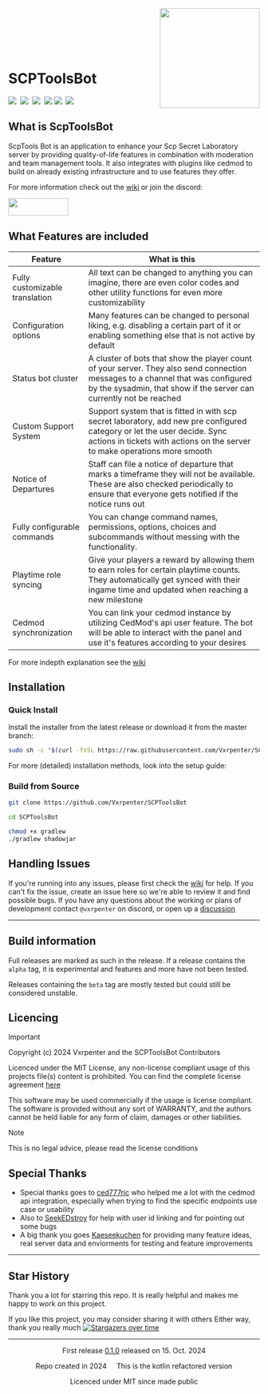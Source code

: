 <img align="right" src="https://github.com/user-attachments/assets/17f20ab2-679d-4a28-a151-10ae112f6998" width="200" height="200"/>

<br/>
<br/>
<br/>
<br/>
<br/>

# SCPToolsBot
<div align="left">
  <a href="https://github.com/Vxrpenter/SCPToolsBot/releases"><img src="https://img.shields.io/github/v/release/Vxrpenter/SCPToolsBot?include_prereleases&logo=github&logoSize=amg&logoColor=a74040&labelColor=333834&sort=date&display_name=tag&style=for-the-badge&label=LATEST%20RELEASE&color=a74040" /></a>&nbsp;
  <img src="https://img.shields.io/github/downloads/Vxrpenter/SCPToolsBot/total?style=for-the-badge&logo=gitbook&logoSize=amg&label=Downloads&labelColor=333834&logoColor=a74040&color=a74040" />&nbsp;
  <a href="https://hub.docker.com/r/vxrpenter/scptoolsbot"><img src="https://img.shields.io/docker/pulls/vxrpenter/scptoolsbot?style=for-the-badge&logo=docker&logoSize=amg&label=Docker%20Pulls&labelColor=333834&logoColor=a74040&color=a74040" /></a>&nbsp; <a href="https://github.com/Vxrpenter/SCPToolsBot/issues"><img src="https://img.shields.io/github/issues/Vxrpenter/SCPToolsBot?style=for-the-badge&logo=git&logoSize=amg&label=Issues&labelColor=333834&logoColor=a74040&color=a74040" /></a>&nbsp;<a href="https://github.com/Vxrpenter/SCPToolsBot/pulls"><img src="https://img.shields.io/github/issues-pr-raw/Vxrpenter/SCPToolsBot?style=for-the-badge&logo=git&logoSize=amg&label=Pull%20Requests&labelColor=333834&logoColor=a74040&color=a74040" /></a>&nbsp; <a href="https://github.com/Vxrpenter/SCPToolsBot/blob/master/LICENSE"><img src="https://img.shields.io/github/license/Vxrpenter/SCPToolsBot?style=for-the-badge&logo=amazoniam&logoSize=amg&logoColor=a74040&label=Licenced%20Under&labelColor=333834&color=a74040"/></a>&nbsp;
</div>

## What is ScpToolsBot 
ScpTools Bot is an application
to enhance your Scp Secret Laboratory server
by providing quality-of-life features in combination with moderation and team management tools.
It also integrates with plugins like cedmod
to build on already existing infrastructure and to use features they offer.

For more information check out the [wiki](https://override.gitbook.io/scptoolsbot) or join the discord:

<a href="https://discord.gg/cAXU9Y7T9a"><img src="https://img.shields.io/badge/Discord-%235865F2.svg?&logo=discord&logoColor=white" width="120" height="35"/></a>

## What Features are included

| Feature                        | What is this                                                                                                                                                                                           |
|--------------------------------|--------------------------------------------------------------------------------------------------------------------------------------------------------------------------------------------------------|
| Fully customizable translation | All text can be changed to anything you can imagine, there are even color codes and other utility functions for even more customizability                                                              |
| Configuration options          | Many features can be changed to personal liking, e.g. disabling a certain part of it or enabling something else that is not active by default                                                          |
| Status bot cluster             | A cluster of bots that show the player count of your server. They also send connection messages to a channel that was configured by the sysadmin, that show if the server can currently not be reached |
| Custom Support System          | Support system that is fitted in with scp secret laboratory, add new pre configured category or let the user decide. Sync actions in tickets with actions on the server to make operations more smooth |
| Notice of Departures           | Staff can file a notice of departure that marks a timeframe they will not be available. These are also checked periodically to ensure that everyone gets notified if the notice runs out               |
| Fully configurable commands    | You can change command names, permissions, options, choices and subcommands without messing with the functionality.                                                                                    |
| Playtime role syncing          | Give your players a reward by allowing them to earn roles for certain playtime counts. They automatically get synced with their ingame time and updated when reaching a new milestone                  |
| Cedmod synchronization         | You can link your cedmod instance by utilizing CedMod's api user feature. The bot will be able to interact with the panel and use it's features according to your desires                              |

For more indepth explanation see the [wiki](https://override.gitbook.io/scptoolsbot)

## Installation

### Quick Install
Install the installer from the latest release or download it from the master branch:
```sh
sudo sh -c "$(curl -fsSL https://raw.githubusercontent.com/Vxrpenter/SCPToolsBot/master/installer.sh)"
```
For more (detailed) installation methods, look into the setup guide:

### Build from Source
```sh
git clone https://github.com/Vxrpenter/SCPToolsBot

cd SCPToolsBot

chmod +x gradlew
./gradlew shadowjar
```

## Handling Issues
If you're running into any issues, please first check the [wiki](https://override.gitbook.io/scptoolsbot) for help.
If you can't fix the issue, create an issue here so we're able to review it and find possible bugs. If you have any questions about the working or plans of development contact `@vxrpenter` on discord, or open up a [discussion](https://github.com/Vxrpenter/SCPToolsBot/discussions/new?category=questions)

---

## Build information
Full releases are marked as such in the release.
If a release contains the `alpha` tag, it is experimental and features and more have not been tested.

Releases containing the `beta` tag are mostly tested but could still be considered unstable.

## Licencing
> [!IMPORTANT]
> Copyright (c) 2024 Vxrpenter and the SCPToolsBot Contributors
>
> Licenced under the MIT License, any non-license compliant usage of this projects file(s) content
> is prohibited. You can find the complete license agreement [here](https://github.com/Vxrpenter/SCPToolsBot/blob/master/LICENSE)
>
> This software may be used commercially if the usage is license compliant. The software
> is provided without any sort of WARRANTY, and the authors cannot be held liable for
> any form of claim, damages or other liabilities.

> [!NOTE]
> This is no legal advice, please read the license conditions

## Special Thanks
- Special thanks goes to [ced777ric](https://github.com/ced777ric) who helped me a lot with the cedmod api integration, especially when trying to find the specific endpoints use case or usability
- Also to [SeekEDstroy](https://github.com/SeekEDstroy) for help with user id linking and for pointing out some bugs
- A big thank you goes [Kaeseekuchen](https://github.com/Kaeseekuchen) for providing many feature ideas, real server data and enviorments for testing and feature improvements
---

## Star History
Thank you a lot for starring this repo. It is really helpful and makes me happy to work on this project. 

If you like this project, you may consider sharing it with others Either way, thank you really much
[![Stargazers over time](https://starchart.cc/Vxrpenter/SCPToolsBot.svg?variant=adaptive)](https://starchart.cc/Vxrpenter/SCPToolsBot)

---

<div align="center">
  First release <a href="https://github.com/Vxrpenter/SCPToolsBot/releases/tag/v.0.1.0">0.1.0</a> released on 15. Oct. 2024

  Repo created in 2024 ‎ ‎ ‎ ‎ This is the kotlin refactored version

  Licenced under MIT since made public
</div>
